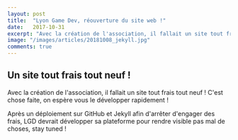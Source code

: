 ```yaml
---
layout: post
title:  "Lyon Game Dev, réouverture du site web !"
date:   2017-10-31
excerpt: "Avec la création de l'association, il fallait un site tout frais tout neuf ! C'est chose faite, on espère..."
image: "/images/articles/20181008_jekyll.jpg"
comments: true
---
```


## Un site tout frais tout neuf !
Avec la création de l'association, il fallait un site tout frais tout neuf ! 
C'est chose faite, on espère vous le développer rapidement !

Après un déploiement sur GitHub et Jekyll afin d'arrêter d'engager des frais, LGD devrait développer sa plateforme pour rendre visible pas mal de choses, stay tuned !